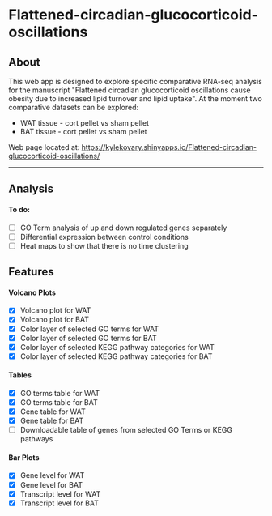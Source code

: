 # Flattened-circadian-glucocorticoid-oscillations

## About
This web app is designed to explore specific comparative RNA-seq analysis for the manuscript "Flattened circadian glucocorticoid oscillations cause obesity due to increased lipid turnover and lipid uptake". At the moment two comparative datasets can be explored:
* WAT tissue - cort pellet vs sham pellet
* BAT tissue - cort pellet vs sham pellet

Web page located at: https://kylekovary.shinyapps.io/Flattened-circadian-glucocorticoid-oscillations/

---

## Analysis

#### To do:
- [ ] GO Term analysis of up and down regulated genes separately 
- [ ] Differential expression between control conditions
- [ ] Heat maps to show that there is no time clustering

## Features

#### Volcano Plots
- [x] Volcano plot for WAT
- [x] Volcano plot for BAT
- [x] Color layer of selected GO terms for WAT
- [x] Color layer of selected GO terms for BAT
- [x] Color layer of selected KEGG pathway categories for WAT
- [x] Color layer of selected KEGG pathway categories for BAT

#### Tables
- [x] GO terms table for WAT
- [x] GO terms table for BAT
- [x] Gene table for WAT
- [x] Gene table for BAT
- [ ] Downloadable table of genes from selected GO Terms or KEGG pathways

#### Bar Plots
- [x] Gene level for WAT
- [x] Gene level for BAT
- [x] Transcript level for WAT
- [x] Transcript level for BAT
